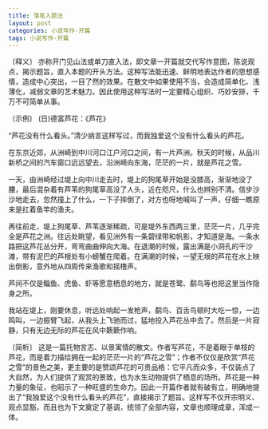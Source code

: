```yaml
---
title: 落笔入题法
layout: post
categories: 小说写作-开篇
tags: 小说写作-开篇
---
```


〔释义〕 亦称开门见山法或单刀直入法，即文章一开篇就交代写作意图，陈说观点，揭示题旨，直入本题的开头方法。这种写法能迅速、鲜明地表达作者的思想感情，造成中心突出，一目了然的效果。在散文中如果使用不当，会造成简单化、浅薄化，减弱文章的艺术魅力。因此使用这种写法时一定要精心组织、巧妙安排，千万不可简单从事。

〔示例〕 (日)德富芦花：《芦花》

“芦花没有什么看头。”清少纳言这样写过，而我独爱这个没有什么看头的芦花。

在东京近郊，从洲崎到中川河口江户河口之间，有一片芦洲。秋天的时候，从品川新桥之间的汽车窗口远远望去，沿洲崎向东海，茫茫的一片，就是芦花之雪。

一天，由洲崎经过堤上向中川走去时，堤上的狗尾草开始是没膝高，渐渐地没了腰，最后混杂着有芦苇的狗尾草高没了人头，近在咫尺，什么也辨别不清。信步沙沙地走去，忽然撞上了什么，一下子摔倒了，对方也呀地喊叫了一声，仔细一瞧原来是扛着鱼竿的渔夫。

再往前走，堤上狗尾草、芦苇逐渐稀疏，可是堤外东西两三里，茫茫一片，几乎完全是芦花之洲。往远处眺望，看见洲外有一条碧绿带和帆影，才知道是海。一条水路把这芦花丛分开，弯弯曲曲伸向大海。在退潮的时候，露出满是小洞孔的干沙滩，带有泥巴的芦根处有小螃蟹在爬着。在满潮的时候，一望无垠的芦花在水上映出倒影，意外地从四周传来渔歌和摇橹声。

芦间不仅是鲻鱼、虎鱼、虾等愿意栖息的地方，就是苍鹭、鹬鸟等也把这里当作隐身之所。

我站在堤上，刚要休息，听远处响起一发枪声，鹬鸟、百舌鸟顿时大吃一惊，一边鸣叫，一边振臂飞起，从我头上飞驰而过，猛地投入芦花丛中去了。然后是一片寂静，只有无边无际的芦花在风中簌簌作响。

〔简析〕 这是一篇托物言志、以景寓情的散文。作者写芦花，不是着眼于单枝的芦花，而是着力描绘拥在一起的茫茫一片的“芦花之雪”；作者不仅仅是欣赏“芦花之雪”的景色之美，更主要的是赞颂芦花的可贵品格：它平凡而众多，不仅装点了大自然，为人们提供了观赏的景致，也为水生动物提供了栖息的场所。芦花是一种力量的象征，也昭示了一种旺盛的生命力。因此一开篇作者就有破有立，明确地提出了“我独爱这个没有什么看头的芦花”，直接揭示了题旨。这样写不仅开宗明义、观点显豁，而且也为下文奠定了基调，统领了全部内容，文章也顺理成章，浑成一体。 
